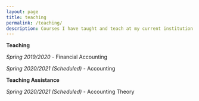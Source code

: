 ```yaml
---
layout: page
title: teaching
permalink: /teaching/
description: Courses I have taught and teach at my current institution
---
```


**Teaching**

*Spring 2019/2020* - Financial Accounting

*Spring 2020/2021 (Scheduled)* - Accounting  

 
 

**Teaching Assistance**

*Spring 2020/2021 (Scheduled)* - Accounting Theory